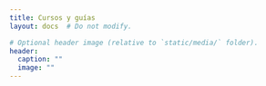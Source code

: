 ```yaml
---
title: Cursos y guías
layout: docs  # Do not modify.

# Optional header image (relative to `static/media/` folder).
header:
  caption: ""
  image: ""
---
```


